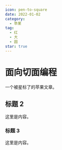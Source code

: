```yaml
---
icon: pen-to-square
date: 2022-01-02
category:
  - 苹果
tag:
  - 红
  - 大
  - 圆
star: true
---
```


# 面向切面编程

一个被星标了的苹果文章。

<!-- more -->

## 标题 2

这里是内容。

### 标题 3

这里是内容。
